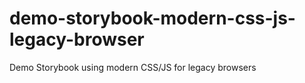 # demo-storybook-modern-css-js-legacy-browser
Demo Storybook using modern CSS/JS for legacy browsers

